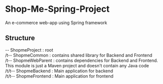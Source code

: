 # Shop-Me-Spring-Project
An e-commerce web-app using Spring framework

## Structure

-- ShopmeProject : root \
/t-- ShopmeCommon : contains shared library for Backend and Frontend \
/t-- ShopmeWebParent : contains dependencies for Backend and Frontend. \
     This module is just a Maven project and doesn't contain any Java code \
/t/t-- ShopmeBackend : Main application for backend \
/t/t-- ShopmeFrontend : Main application for frontend
